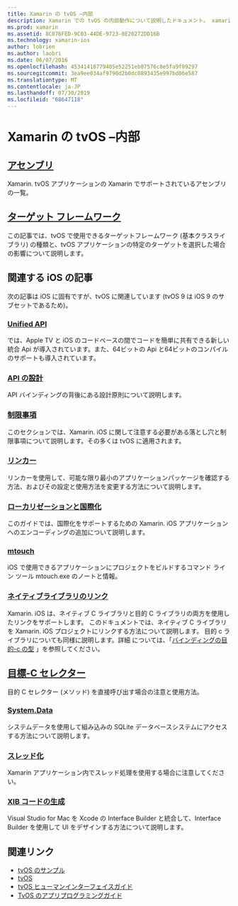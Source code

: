 ```yaml
---
title: Xamarin の tvOS –内部
description: Xamarin での tvOS の内部動作について説明したドキュメント。 xamarin. iOS に基づいています。 リンクコンテンツでは、アセンブリ、ターゲットフレームワーク、および関連する iOS の概念について説明します。
ms.prod: xamarin
ms.assetid: 8C076FED-9C03-44DE-9723-0E20272DD16B
ms.technology: xamarin-ios
author: lobrien
ms.author: laobri
ms.date: 06/07/2016
ms.openlocfilehash: 45341418779405e52251eb07576c8e5fa9f09297
ms.sourcegitcommit: 3ea9ee034af9790d2b0dc0893435e997bd06e587
ms.translationtype: MT
ms.contentlocale: ja-JP
ms.lasthandoff: 07/30/2019
ms.locfileid: "68647118"
---
```

# <a name="tvos-in-xamarin-internals"></a>Xamarin の tvOS –内部 

## <a name="assembliesiostvosinternalsassembliesmd"></a>[アセンブリ](~/ios/tvos/internals/assemblies.md)

Xamarin. tvOS アプリケーションの Xamarin でサポートされているアセンブリの一覧。

## <a name="target-frameworksiostvosinternalsframeworksmd"></a>[ターゲット フレームワーク](~/ios/tvos/internals/frameworks.md)

この記事では、tvOS で使用できるターゲットフレームワーク (基本クラスライブラリ) の種類と、tvOS アプリケーションの特定のターゲットを選択した場合の影響について説明します。

## <a name="related-ios-articles"></a>関連する iOS の記事

次の記事は iOS に固有ですが、tvOS に関連しています (tvOS 9 は iOS 9 のサブセットであるため)。

### <a name="unified-apicross-platformmaciosunifiedindexmd"></a>[Unified API](~/cross-platform/macios/unified/index.md)

では、Apple TV と iOS のコードベースの間でコードを簡単に共有できる新しい統合 Api が導入されています。また、64ビットの Api と64ビットのコンパイルのサポートも導入されています。  

### <a name="api-designiosinternalsapi-designindexmd"></a>[API の設計](~/ios/internals/api-design/index.md)

API バインディングの背後にある設計原則について説明します。

### <a name="limitationsiosinternalslimitationsmd"></a>[制限事項](~/ios/internals/limitations.md)

このセクションでは、Xamarin. iOS に関して注意する必要がある落とし穴と制限事項について説明します。その多くは tvOS に適用されます。

### <a name="linkeriosdeploy-testlinkermd"></a>[リンカー](~/ios/deploy-test/linker.md)

リンカーを使用して、可能な限り最小のアプリケーションパッケージを確認する方法、およびその設定と使用方法を変更する方法について説明します。

### <a name="localization-and-internationalizationiosapp-fundamentalslocalizationindexmd"></a>[ローカリゼーションと国際化](~/ios/app-fundamentals/localization/index.md)

このガイドでは、国際化をサポートするための Xamarin. iOS アプリケーションへのエンコーディングの追加について説明します。

### <a name="mtouchiosdeploy-testmtouchmd"></a>[mtouch](~/ios/deploy-test/mtouch.md)

iOS で使用できるアプリケーションにプロジェクトをビルドするコマンド ライン ツール mtouch.exe のノートと情報。

### <a name="linking-native-librariesiosplatformnative-interopmd"></a>[ネイティブライブラリのリンク](~/ios/platform/native-interop.md)

Xamarin. iOS は、ネイティブ C ライブラリと目的 C ライブラリの両方を使用したリンクをサポートします。 このドキュメントでは、ネイティブ C ライブラリを Xamarin. iOS プロジェクトにリンクする方法について説明します。 目的 c ライブラリについても同様に説明します。詳細&nbsp;については、「[バインディングの目的-c の型](~/ios/platform/binding-objective-c/index.md)&nbsp;」を参照してください。

## <a name="objective-c-selectorsiosinternalsobjective-c-selectorsmd"></a>[目標-C セレクター](~/ios/internals/objective-c-selectors.md)

目的 C セレクター (メソッド) を直接呼び出す場合の注意と使用方法。

### <a name="systemdataiosdata-cloudsystemdatamd"></a>[System.Data](~/ios/data-cloud/system.data.md)

システムデータを使用して組み込みの SQLite データベースシステムにアクセスする方法について説明します。

### <a name="threadingiosapp-fundamentalsthreadingmd"></a>[スレッド化](~/ios/app-fundamentals/threading.md)

Xamarin アプリケーション内でスレッド処理を使用する場合に注意してください。

### <a name="xib-code-generationiosinternalsxib-code-generationmd"></a>[XIB コードの生成](~/ios/internals/xib-code-generation.md)

Visual Studio for Mac を Xcode の Interface Builder と統合して、Interface Builder を使用して UI をデザインする方法について説明します。

## <a name="related-links"></a>関連リンク

- [tvOS のサンプル](https://docs.microsoft.com/samples/browse/?products=xamarin&term=Xamarin.iOS+tvOS)
- [tvOS](https://developer.apple.com/tvos/)
- [tvOS ヒューマンインターフェイスガイド](https://developer.apple.com/tvos/human-interface-guidelines/)
- [TvOS のアプリプログラミングガイド](https://developer.apple.com/library/prerelease/tvos/documentation/General/Conceptual/AppleTV_PG/)
